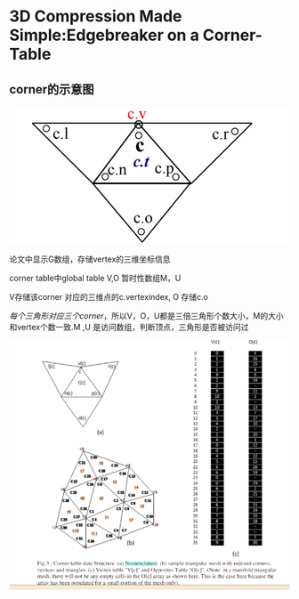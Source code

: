 # 3D Compression Made Simple:Edgebreaker on a Corner-Table

## corner的示意图
![Alt text](image-2.png)

论文中显示G数组，存储vertex的三维坐标信息

corner table中global table V,O 暂时性数组M，U

V存储该corner 对应的三维点的c.vertexindex, O 存储c.o

*每个三角形对应三个corner*，所以V，O，U都是三倍三角形个数大小，M的大小和vertex个数一致.M ,U 是访问数组，判断顶点，三角形是否被访问过

![Alt text](image-3.png)